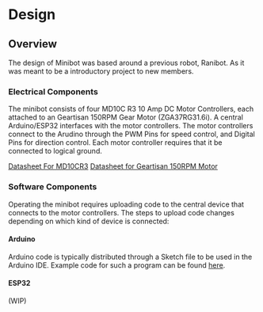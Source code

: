 # Design


## Overview
The design of Minibot was based around a previous robot, Ranibot. As it was meant to be a introductory project to new members.

### Electrical Components
The minibot consists of four MD10C R3 10 Amp DC Motor Controllers, each attached to an Geartisan 150RPM Gear Motor (ZGA37RG31.6i). A central Arduino/ESP32 interfaces with the motor controllers. The motor controllers connect to the Arudino through the PWM Pins for speed control, and Digital Pins for direction control. Each motor controller requires that it be connected to logical ground.

[Datasheet For MD10CR3](https://images-na.ssl-images-amazon.com/images/I/A1TemgvjKjL.pdf)
[Datasheet for Geartisan 150RPM Motor](https://www.mpja.com/download/32203-32206MDMech.pdf)

### Software Components
Operating the minibot requires uploading code to the central device that connects to the motor controllers. The steps to upload code changes depending on which kind of device is connected:
#### Arduino
Arduino code is typically distributed through a Sketch file to be used in the Arduino IDE. Example code for such a program can be found [here](https://github.com/oaklandrobotics/minibot23/tree/main).
#### ESP32
(WIP)
